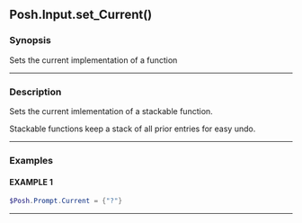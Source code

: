 Posh.Input.set_Current()
------------------------




### Synopsis
Sets the current implementation of a function



---


### Description

Sets the current imlementation of a stackable function.

Stackable functions keep a stack of all prior entries for easy undo.



---


### Examples
#### EXAMPLE 1
```PowerShell
$Posh.Prompt.Current = {"?"}
```



---

